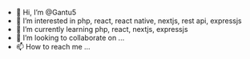 - 👋 Hi, I’m @Gantu5
- 👀 I’m interested in php, react, react native, nextjs, rest api, expressjs
- 🌱 I’m currently learning php, react, nextjs, expressjs
- 💞️ I’m looking to collaborate on ...
- 📫 How to reach me ...

<!---
Gantu5/Gantu5 is a ✨ special ✨ repository because its `README.md` (this file) appears on your GitHub profile.
You can click the Preview link to take a look at your changes.
--->

